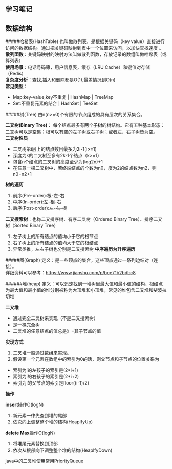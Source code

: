 学习笔记
--- 
数据结构
---
#####哈希表(HashTable)
也叫做散列表，是根据关键码（key value）直接进行访问的数据结构。通过把关键码映射到表中一个位置来访问，以加快查找速度 。   
**散列函数**：关键码映射的映射方法叫做散列函数，存放记录的数组叫做哈希表（或算列表）  
**使用场景**：电话号码簿，用户信息表，缓存（LRU Cache）和键值对存储（Redis）  
**复杂度分析**：查找,插入和删除都是O(1),最差情况到O(n)  
**常见类型**：  
* Map:key-value,key不重复 | HashMap | TreeMap  
* Set:不重复元素的结合 | HashSet | TeeSet

#####树(Tree)
由n(n>=0)个有限的节点组成的具有层次的关系集合。
  
**二叉树(Binary Tree)**：  每个结点最多有两个子树的树结构。它有五种基本形态：二叉树可以是空集；根可以有空的左子树或右子树；或者左、右子树皆为空。  
**二叉树性质**
* 二叉树第i层上的结点数目最多为2i-1(i>=1)
* 深度为k的二叉树至多有2k-1个结点（k>=1）
* 包含n个结点的二叉树的高度至少为(log2n)+1
* 在任意一棵二叉树中，若终端结点的个数为n0，度为2的结点数为n2，则n0=n2+1  

**树的遍历**
1. 前序(Pre-order):根-左-右
2. 中序(In-order):左-根-右
3. 后序(Post-order):左-右-根         

**二叉搜索树**：也称二叉排序树、有序二叉树（Ordered Binary Tree）、排序二叉树（Sorted Binary Tree）
1. 左子树上的所有结点的值均小于它的根节点
2. 右子树上的所有结点的值均大于它的根结点
3. 异常类推，左右子树也分别是二叉搜索树 **中序遍历为升序遍历**

#####图(Graph)
定义：是一些顶点的集合，这些顶点通过一系列边结对（连接）。  
详细资料可以参考：https://www.jianshu.com/p/bce71b2bdbc8

######堆(heap)
定义：可以迅速找到一堆树里最大值和最小值的结构，根结点为最大值和最小值的堆分别被称为大顶堆和小顶堆，常见的堆包含二叉堆和斐波拉切堆
 
**二叉堆**
* 通过完全二叉树来实现（不是二叉搜索树）
* 是一棵完全树
* 二叉堆的任意结点的值总是》=其子节点的值

**实现方式**
1. 二叉堆一般通过数组来实现。
2. 假设第一个元素在数组中的索引为0的话，则父节点和子节点的位置关系为
  - 索引为i的左孩子的索引是(2*i+1)
  - 索引为i的右孩子的索引是(2*i+2)
  - 索引为i的父节点的索引是floor((i-1)/2)
  
**操作**

**insert**操作O(logN)
1. 新元素一律先查到堆的尾部
2. 依次向上调整整个堆的结构(HeapIfyUp)

**delete Max**操作O(logN)
1. 将堆尾元素替换到顶部
2. 依次从根部向下调整整个堆的结构(HeapIfyDown)   

java中的二叉堆使用常用PriorityQueue



